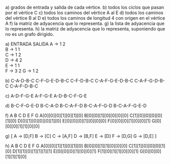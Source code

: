 a) grados de entrada y salida de cada vértice.
b) todos los ciclos que pasan por el vértice C
c) todos los caminos del vértice A al E
d) todos los caminos del vértice B al D
e) todos los caminos de longitud 4 con origen en el vértice A
f) la matriz de adyacencia que lo representa.
g) la lista de adyacencia que lo representa.
h) la matriz de adyacencia que lo representa, suponiendo que no es un grafo dirigido. 

a)
        ENTRADA     SALIDA
A ->       1          2  
B ->       1          1  
C ->       1          2  
D ->       4          2  
E ->       1          1  
F ->       3          2
G ->       1          2  

b)
C-A-D-B-C
C-F-G-E-D-B-C
C-F-D-B-C
C-A-F-G-E-D-B-C
C-A-F-G-D-B-C
C-A-F-D-B-C

c)
A-D-F-G-E
A-F-G-E
A-D-B-C-F-G-E

d)
B-C-F-G-E-D
B-C-A-D
B-C-A-F-D
B-C-A-F-G-D
B-C-A-F-G-E-D

f)
  A  B  C  D  E  F  G
A[0][0][0][1][0][1][0]
B[0][0][1][0][0][0][0]
C[1][0][0][0][0][1][0]
D[0][1][0][0][0][1][0]
E[0][0][0][1][0][0][0]
F[0][0][0][1][0][0][1]
G[0][0][0][1][1][0][0]

g)
[
A -> [D,F]
B -> [C]
C -> [A,F] 
D -> [B,F]
E -> [D]
F -> [D,G]
G -> [D,E]
]

h)
  A  B  C  D  E  F  G
A[0][0][1][1][0][1][0]
B[0][0][1][1][0][0][0]
C[1][1][0][0][0][1][0]
D[1][1][0][1][1][1][1]
E[0][0][0][1][0][0][1]
F[1][0][1][1][0][0][1]
G[0][0][0][1][1][1][0]